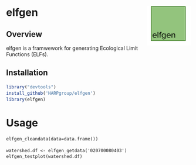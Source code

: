 # elfgen <img src="man/figures/logo.png" align="right" width="120" />

## Overview

elfgen is a framwework for generating Ecological Limit Functions (ELFs).

## Installation

``` r
library("devtools")
install_github('HARPgroup/elfgen')
library(elfgen)
```
# Usage
```
elfgen_cleandata(data=data.frame())

watershed.df <- elfgen_getdata('020700080403')
elfgen_testplot(watershed.df)
```
